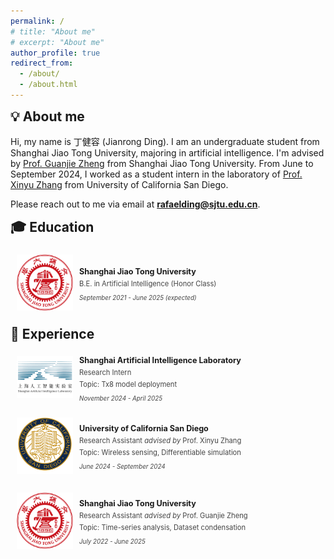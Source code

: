 ```yaml
---
permalink: /
# title: "About me"
# excerpt: "About me"
author_profile: true
redirect_from: 
  - /about/
  - /about.html
---
```


<h2 style="margin-top: 1px">💡 About me</h2>
<p style="font-size: 0.9em;"> 

Hi, my name is 丁健容 (Jianrong Ding). I am an undergraduate student from Shanghai Jiao Tong University, majoring in artificial intelligence. I'm advised by <a href="https://jhc.sjtu.edu.cn/~gjzheng/">Prof. Guanjie Zheng</a> from Shanghai Jiao Tong University. From June to September 2024, I worked as a student intern in the laboratory of <a href="http://xyzhang.ucsd.edu/">Prof. Xinyu Zhang</a> from University of California San Diego.

Please reach out to me via email at <b>rafaelding@sjtu.edu.cn</b>.
</p>

<h2 style="margin-top: 1px">🎓 Education</h2>

<div style="display: flex; align-items: center; padding: 5px 0 5px 10px; margin: 5px 0;">
    <img src="/images/sjtu.png" alt="Education Icon" style="width: 90px; height: 90px; margin-right: 10px; margin-bottom: 15px; object-fit: fill;">
    <div>
        <h3 style="margin: 0; font-size: 0.9em;">Shanghai Jiao Tong University</h3>
        <p style="margin: 5px 0; color: #444; font-size: 0.8em;">B.E. in Artificial Intelligence (Honor Class)</p>
        <p style="color: #444; font-size: 0.7em;"><i>September 2021 - June 2025 (expected)</i></p>
    </div>
</div>


<h2 style="margin-top: 1px">💼 Experience</h2>

<div style="display: flex; align-items: center; padding: 5px 0 5px 10px; margin: 5px 0;">
    <img src="/images/shanghai-ailab.png" alt="Education Icon" style="width: 90px; height: 67px; margin-right: 10px; margin-bottom: 15px; object-fit: fill;">
    <div>
        <h3 style="margin: 0; font-size: 0.9em;">Shanghai Artificial Intelligence Laboratory</h3>
        <p style="margin: 5px 0 0 0; color: #444; font-size: 0.8em;">Research Intern</p>
        <p style="margin: 5px 0; color: #444; font-size: 0.8em;">Topic: Tx8 model deployment</p>
        <p style="color: #444; font-size: 0.7em;"><i>November 2024 - April 2025</i></p>
    </div>
</div>

<div style="display: flex; align-items: center; padding: 5px 0 5px 10px; margin: 5px 0;">
    <img src="/images/ucsd.svg" alt="Education Icon" style="width: 90px; height: 90px; margin-right: 10px; margin-bottom: 15px; object-fit: fill;">
    <div>
        <h3 style="margin: 0; font-size: 0.9em;">University of California San Diego</h3>
        <p style="margin: 5px 0 0 0; color: #444; font-size: 0.8em;">Research Assistant <i>advised by</i> Prof. Xinyu Zhang</p>
        <p style="margin: 5px 0; color: #444; font-size: 0.8em;">Topic: Wireless sensing, Differentiable simulation</p>
        <p style="color: #444; font-size: 0.7em;"><i>June 2024 - September 2024</i></p>
    </div>
</div>

<div style="display: flex; align-items: center; padding: 5px 0 5px 10px; margin: 5px 0;">
    <img src="/images/sjtu.png" alt="Education Icon" style="width: 90px; height: 90px; margin-right: 10px; margin-bottom: 15px; object-fit: fill;">
    <div>
        <h3 style="margin: 0; font-size: 0.9em;">Shanghai Jiao Tong University</h3>
        <p style="margin: 5px 0 0 0; color: #444; font-size: 0.8em;">Research Assistant <i>advised by</i> Prof. Guanjie Zheng</p>
        <p style="margin: 5px 0; color: #444; font-size: 0.8em;">Topic: Time-series analysis, Dataset condensation</p>
        <p style="color: #444; font-size: 0.7em;"><i>July 2022 - June 2025</i></p>
    </div>
</div>
